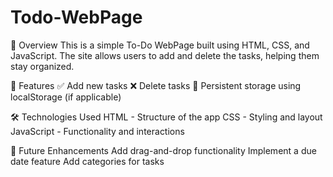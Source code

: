 # Todo-WebPage
🚀 Overview
This is a simple To-Do WebPage built using HTML, CSS, and JavaScript. The site allows users to add and delete the tasks,
helping them stay organized.

🎯 Features
✅ Add new tasks
❌ Delete tasks
🔄 Persistent storage using localStorage (if applicable)

🛠️ Technologies Used
HTML - Structure of the app
CSS - Styling and layout
JavaScript - Functionality and interactions

📌 Future Enhancements
Add drag-and-drop functionality
Implement a due date feature
Add categories for tasks
